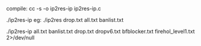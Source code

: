 compile: cc -s -o ip2res-ip ip2res-ip.c

  ./ip2res-ip <list file>
  eg:
  ./ip2res drop.txt all.txt banlist.txt


./ip2res-ip all.txt banlist.txt drop.txt dropv6.txt bfblocker.txt firehol_level1.txt 2>/dev/null
